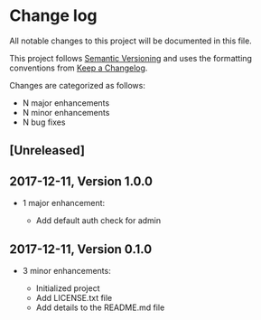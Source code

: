 # Change log

All notable changes to this project will be documented in this file.

This project follows [Semantic Versioning](http://semver.org/) and uses the formatting conventions from [Keep a Changelog](http://keepachangelog.com).

Changes are categorized as follows:

* N major enhancements
* N minor enhancements
* N bug fixes

## [Unreleased]

## 2017-12-11, Version 1.0.0

* 1 major enhancement:

  * Add default auth check for admin

## 2017-12-11, Version 0.1.0

* 3 minor enhancements:

  * Initialized project
  * Add LICENSE.txt file
  * Add details to the README.md file
